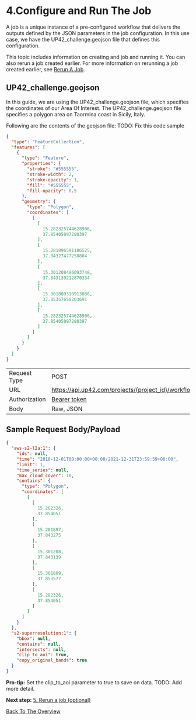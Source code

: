 # 4.Configure and Run The Job

A job is a unique instance of a pre-configured workflow that delivers the outputs defined by the JSON parameters in the job configuration. In this use case, we have the UP42_challenge.geojson file that defines this configuration. 

This topic includes information on creating and job and running it. You can also rerun a job created earlier. For more information on rerunning a job created earlier, see [Rerun A Job](Specify-the-area-and-run-the-job.md).

## UP42_challenge.geojson
In this guide, we are using the UP42_challenge.geojson file, which specifies the coordinates of our Area Of Interest. The UP42_challenge.geojson file specifies a polygon area on Taormina coast in Sicily, Italy.

Following are the contents of the geojson file:
TODO: Fix this code sample

```json
{
  "type": "FeatureCollection",
  "features": [
    {
      "type": "Feature",
      "properties": {
        "stroke": "#555555",
        "stroke-width": 2,
        "stroke-opacity": 1,
        "fill": "#555555",
        "fill-opacity": 0.5
      },
      "geometry": {
        "type": "Polygon",
        "coordinates": [
          [
            [
              15.282325744628906,
              37.85405097280397
            ],
            [
              15.281896591186525,
              37.84327477258804
            ],
            [
              15.301208496093748,
              37.843139212870334
            ],
            [
              15.301809310913086,
              37.85357658203691
            ],
            [
              15.282325744628906,
              37.85405097280397
            ]
          ]
        ]
      }
    }
  ]
}
```

|   |   |
|---|---|
 Request  Type | POST | 
 URL | https://api.up42.com/projects/{project_id}/workflows/{workflow_id}/jobs| | 
 Authorization | [Bearer token](https://geospatialapis.stoplight.io/docs/processing-satellite-imagery-using-up42-apis/scgg70a0ykpet-2-generate-a-bearer-token-and-copy-its-value) | 
 Body | Raw, JSON|

 ## Sample Request Body/Payload
```json
{
  "aws-s2-l2a:1": {
    "ids": null,
    "time": "2018-12-01T00:00:00+00:00/2021-12-31T23:59:59+00:00",
    "limit": 1,
    "time_series": null,
    "max_cloud_cover": 10,
    "contains": {
      "type": "Polygon",
      "coordinates": [
        [
          [
            15.282326,
            37.854051
          ],
          [
            15.281897,
            37.843275
          ],
          [
            15.301208,
            37.843139
          ],
          [
            15.301809,
            37.853577
          ],
          [
            15.282326,
            37.854051
          ]
        ]
      ]
    }
  },
  "s2-superresolution:1": {
    "bbox": null,
    "contains": null,
    "intersects": null,
    "clip_to_aoi": true,
    "copy_original_bands": true
  }
}
```
**Pro-tip:** Set the clip_to_aoi parameter to true to save on data.  TODO: Add more detail.

**Next step:** [5. Rerun a job (optional)](Specify-the-area-and-run-the-job.md) 

[Back To The Overview](https://github.com/TheContentGym/GeospatialAPIs-UP42/blob/main/Overview.md)
